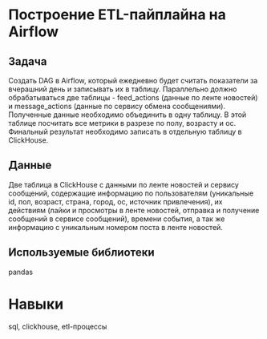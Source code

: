 # Построение ETL-пайплайна на Airflow

## Задача
Создать DAG в Airflow, который ежедневно будет считать показатели за вчерашний день и записывать их в таблицу. Параллельно должно обрабатываться две таблицы - feed_actions (данные по ленте новостей) и message_actions (данные по сервису обмена сообщениями). 
Полученные данные необходимо объединить в одну таблицу. В этой таблице посчитать все метрики в разрезе по полу, возрасту и ос. Финальный результат необходимо записать в отдельную таблицу в ClickHouse.

## Данные
Две таблица в ClickHouse c данными по ленте новостей и сервису сообщений, содержащие информацию по пользователям (уникальные id, пол, возраст, страна, город, ос, источник привлечения), их действиям (лайки и просмотры в ленте новостей, отправка и получение сообщений в сервисе сообщений), времени события, а так же информацию с уникальным номером поста в ленте новостей.

## Используемые библиотеки
pandas

# Навыки
sql, clickhouse, etl-процессы

